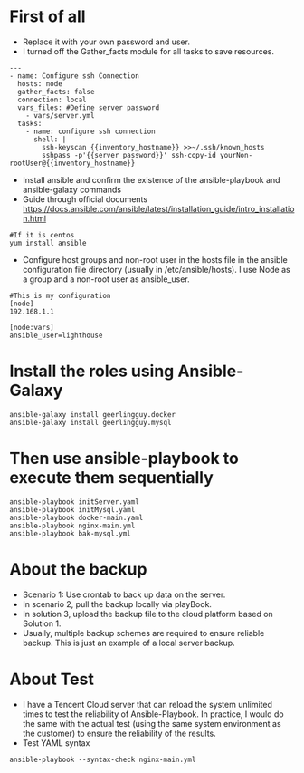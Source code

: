 # First of all
* Replace it with your own password and user.
* I turned off the Gather_facts module for all tasks to save resources.
```
---
- name: Configure ssh Connection
  hosts: node
  gather_facts: false
  connection: local
  vars_files: #Define server password
    - vars/server.yml
  tasks:
    - name: configure ssh connection
      shell: |
        ssh-keyscan {{inventory_hostname}} >>~/.ssh/known_hosts
        sshpass -p'{{server_password}}' ssh-copy-id yourNon-rootUser@{{inventory_hostname}}
```
* Install ansible and confirm the existence of the ansible-playbook and ansible-galaxy commands
* Guide through official documents  https://docs.ansible.com/ansible/latest/installation_guide/intro_installation.html
 ```
 #If it is centos  
 yum install ansible
 ```

* Configure host groups and non-root user in the hosts file in the ansible configuration file directory (usually in /etc/ansible/hosts). I use Node as a group and a non-root user as ansible_user.
```
#This is my configuration
[node]
192.168.1.1

[node:vars]
ansible_user=lighthouse
```

# Install the roles using Ansible-Galaxy 
```
ansible-galaxy install geerlingguy.docker
ansible-galaxy install geerlingguy.mysql
```

# Then use ansible-playbook to execute them sequentially
```
ansible-playbook initServer.yaml
ansible-playbook initMysql.yaml
ansible-playbook docker-main.yaml
ansible-playbook nginx-main.yml
ansible-playbook bak-mysql.yml  
```

# About the backup
* Scenario 1: Use crontab to back up data on the server.
* In scenario 2, pull the backup locally via playBook.
* In solution 3, upload the backup file to the cloud platform based on Solution 1.
* Usually, multiple backup schemes are required to ensure reliable backup. This is just an example of a local server backup.

# About Test
* I have a Tencent Cloud server that can reload the system unlimited times to test the reliability of Ansible-Playbook. In practice, I would do the same with the actual test (using the same system environment as the customer) to ensure the reliability of the results.
* Test YAML syntax
```
ansible-playbook --syntax-check nginx-main.yml
```
